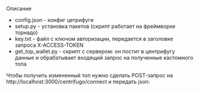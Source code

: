 Описание
* config.json - конфиг цетрифуги
* setup.py - установка пакетов (скрипт работает на фреймворке торнадо)
* key.txt - файл с ключом авторизации, передается в заголовке запроса X-ACCESS-TOKEN
* get_top_wallet.py - скрипт с сервером: он постит в центрифугу данные и обрабатывает входящий запрос на полученные кастомного топа

Чтобы получить измененный топ нужно сделать POST-запрос на http://localhost:3000/centrifugo/connect и передать json:

```{"top": XX}
```